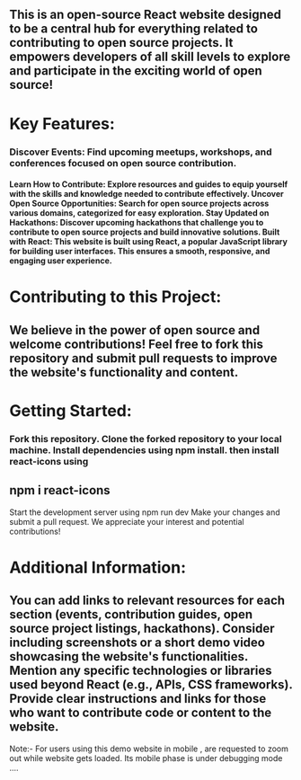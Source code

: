 <h2> This is an open-source React website designed to be a central hub for everything related to contributing to open source projects. It empowers developers of all skill levels to explore and participate in the exciting world of open source!
</h2>
<h1>Key Features:
</h1> 
<h3> Discover Events: Find upcoming meetups, workshops, and conferences focused on open source contribution.</h3> 
<h4>Learn How to Contribute: Explore resources and guides to equip yourself with the skills and knowledge needed to contribute effectively.
Uncover Open Source Opportunities: Search for open source projects across various domains, categorized for easy exploration.
Stay Updated on Hackathons: Discover upcoming hackathons that challenge you to contribute to open source projects and build innovative solutions.
Built with React: This website is built using React, a popular JavaScript library for building user interfaces. This ensures a smooth, responsive, and engaging user experience.
</h4>

<h1>Contributing to this Project:</h1>

<h2> We believe in the power of open source and welcome contributions! Feel free to fork this repository and submit pull requests to improve the website's functionality and content.</h2>

<h1>Getting Started:</h1>

<h3> Fork this repository.
Clone the forked repository to your local machine.
Install dependencies using npm install.
then install react-icons using <h2>npm i react-icons</h2>
Start the development server using npm run dev
Make your changes and submit a pull request.
We appreciate your interest and potential contributions!
</h3>

<h1>Additional Information:</h1>
<h2>
You can add links to relevant resources for each section (events, contribution guides, open source project listings, hackathons).
Consider including screenshots or a short demo video showcasing the website's functionalities.
Mention any specific technologies or libraries used beyond React (e.g., APIs, CSS frameworks).
Provide clear instructions and links for those who want to contribute code or content to the website.
</h2>
Note:- For users using this demo website in mobile , are requested to zoom out while website gets loaded. Its mobile phase is under debugging mode ....
